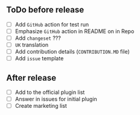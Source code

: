 ## ToDo before release

- [ ] Add `GitHub` action for test run
- [ ] Emphasize `GitHub` action in README on in Repo
- [ ] Add `changeset` ???
- [ ] `UK` translation
- [ ] Add contribution details (`CONTRIBUTION.MD` file)
- [ ] Add `issue` template

## After release

- [ ] Add to the official plugin list
- [ ] Answer in issues for initial plugin
- [ ] Create marketing list
